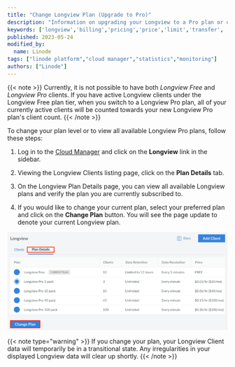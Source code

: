 ```yaml
---
title: "Change Longview Plan (Upgrade to Pro)"
description: "Information on upgrading your Longview to a Pro plan or downgrading to the Free plan."
keywords: ['longview','billing','pricing','price','limit','transfer', 'plan']
published: 2023-05-24
modified_by:
  name: Linode
tags: ["linode platform","cloud manager","statistics","monitoring"]
authors: ["Linode"]
---
```


{{< note >}}
Currently, it is not possible to have both *Longview Free* and *Longview Pro* clients. If you have active Longview clients under the Longview Free plan tier, when you switch to a Longview Pro plan, all of your currently active clients will be counted towards your new Longview Pro plan's client count.
{{< /note >}}

To change your plan level or to view all available Longview Pro plans, follow these steps:

1. Log in to the [Cloud Manager](https://cloud.linode.com/dashboard) and click on the **Longview** link in the sidebar.

1. Viewing the Longview Clients listing page, click on the **Plan Details** tab.

1. On the Longview Plan Details page, you can view all available Longview plans and verify the plan you are currently subscribed to.

1. If you would like to change your current plan, select your preferred plan and click on the **Change Plan** button. You will see the page update to denote your current Longview plan.

![Screenshot of the Longview Plan Details screen in the Cloud Manager](longview-change-plan.png)

{{< note type="warning" >}}
If you change your plan, your Longview Client data will temporarily be in a transitional state. Any irregularities in your displayed Longview data will clear up shortly.
{{< /note >}}
